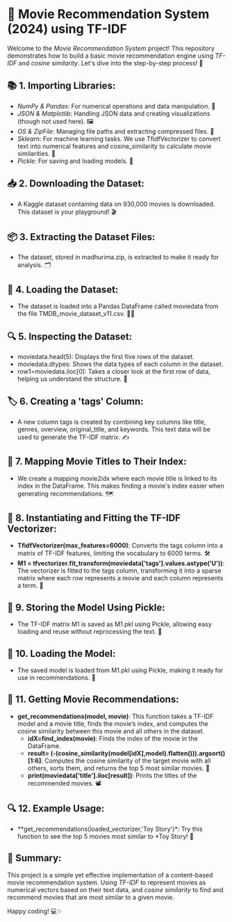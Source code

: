 # 🎥 Movie Recommendation System (2024) using TF-IDF

Welcome to the *Movie Recommendation System* project! This repository demonstrates how to build a basic movie recommendation engine using *TF-IDF* and *cosine similarity*. Let's dive into the step-by-step process! 🚀

## 📚 1. Importing Libraries:
- *NumPy & Pandas*: For numerical operations and data manipulation. 🧮
- *JSON & Matplotlib*: Handling JSON data and creating visualizations (though not used here). 🖼
- *OS & ZipFile*: Managing file paths and extracting compressed files. 📂
- *Sklearn*: For machine learning tasks. We use TfidfVectorizer to convert text into numerical features and cosine_similarity to calculate movie similarities. 🤖
- *Pickle*: For saving and loading models. 🥒

## 📥 2. Downloading the Dataset:
- A Kaggle dataset containing data on 930,000 movies is downloaded. This dataset is your playground! 🎬

## 📦 3. Extracting the Dataset Files:
- The dataset, stored in madhurima.zip, is extracted to make it ready for analysis. 🗂

## 📝 4. Loading the Dataset:
- The dataset is loaded into a Pandas DataFrame called moviedata from the file TMDB_movie_dataset_v11.csv. 🧑‍💻

## 🔍 5. Inspecting the Dataset:
- moviedata.head(5): Displays the first five rows of the dataset.
- moviedata.dtypes: Shows the data types of each column in the dataset.
- row1=moviedata.iloc[0]: Takes a closer look at the first row of data, helping us understand the structure. 🧐

## 🏷 6. Creating a 'tags' Column:
- A new column tags is created by combining key columns like title, genres, overview, original_title, and keywords. This text data will be used to generate the TF-IDF matrix. ✍

## 🔗 7. Mapping Movie Titles to Their Index:
- We create a mapping movie2idx where each movie title is linked to its index in the DataFrame. This makes finding a movie's index easier when generating recommendations. 🗺

## 🧠 8. Instantiating and Fitting the TF-IDF Vectorizer:
- **TfidfVectorizer(max_features=6000)**: Converts the tags column into a matrix of TF-IDF features, limiting the vocabulary to 6000 terms. 🛠
- **M1 = tfvectorizer.fit_transform(moviedata['tags'].values.astype('U'))**: The vectorizer is fitted to the tags column, transforming it into a sparse matrix where each row represents a movie and each column represents a term. 🧬

## 💾 9. Storing the Model Using Pickle:
- The TF-IDF matrix M1 is saved as M1.pkl using Pickle, allowing easy loading and reuse without reprocessing the text. 📀

## 🔄 10. Loading the Model:
- The saved model is loaded from M1.pkl using Pickle, making it ready for use in recommendations. 🚀

## 🎯 11. Getting Movie Recommendations:
- **get_recommendations(model, movie)**: This function takes a TF-IDF model and a movie title, finds the movie’s index, and computes the cosine similarity between this movie and all others in the dataset.
   - **idX=find_index(movie)**: Finds the index of the movie in the DataFrame.
   - **result= (-(cosine_similarity(model[idX],model).flatten())).argsort()[1:6]**: Computes the cosine similarity of the target movie with all others, sorts them, and returns the top 5 most similar movies. 🎯
   - **print(moviedata['title'].iloc[result])**: Prints the titles of the recommended movies. 📽

## 🔍 12. Example Usage:
- **get_recommendations(loaded_vectorizer,'Toy Story')*: Try this function to see the top 5 movies most similar to *Toy Story! 🍿

## 📝 Summary:
This project is a simple yet effective implementation of a content-based movie recommendation system. Using *TF-IDF* to represent movies as numerical vectors based on their text data, and *cosine similarity* to find and recommend movies that are most similar to a given movie. 

Happy coding! 💻✨
